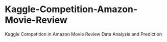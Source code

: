 # Kaggle-Competition-Amazon-Movie-Review
Kaggle Competition in Amazon Movie Review Data Analysis and Prediction
